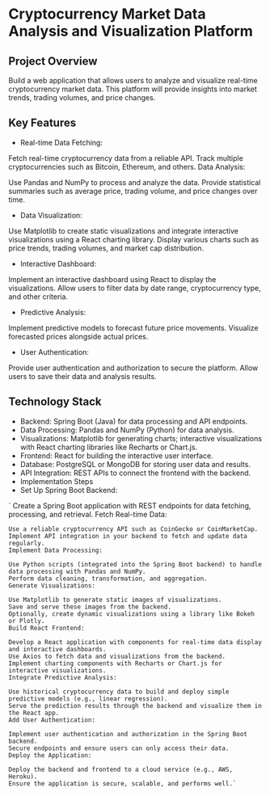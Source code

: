 # Cryptocurrency Market Data Analysis and Visualization Platform

## Project Overview

Build a web application that allows users to analyze and visualize real-time cryptocurrency market data. This platform will provide insights into market trends, trading volumes, and price changes.

## Key Features

- Real-time Data Fetching:

Fetch real-time cryptocurrency data from a reliable API.
Track multiple cryptocurrencies such as Bitcoin, Ethereum, and others.
Data Analysis:

Use Pandas and NumPy to process and analyze the data.
Provide statistical summaries such as average price, trading volume, and price changes over time.

- Data Visualization:

Use Matplotlib to create static visualizations and integrate interactive visualizations using a React charting library.
Display various charts such as price trends, trading volumes, and market cap distribution.

- Interactive Dashboard:

Implement an interactive dashboard using React to display the visualizations.
Allow users to filter data by date range, cryptocurrency type, and other criteria.

- Predictive Analysis:

Implement predictive models to forecast future price movements.
Visualize forecasted prices alongside actual prices.

- User Authentication:

Provide user authentication and authorization to secure the platform.
Allow users to save their data and analysis results.

## Technology Stack

- Backend: Spring Boot (Java) for data processing and API endpoints.
- Data Processing: Pandas and NumPy (Python) for data analysis.
- Visualizations: Matplotlib for generating charts; interactive visualizations with React charting libraries like Recharts or Chart.js.
- Frontend: React for building the interactive user interface.
- Database: PostgreSQL or MongoDB for storing user data and results.
- API Integration: REST APIs to connect the frontend with the backend.
- Implementation Steps
- Set Up Spring Boot Backend:

` Create a Spring Boot application with REST endpoints for data fetching, processing, and retrieval.
Fetch Real-time Data:

    Use a reliable cryptocurrency API such as CoinGecko or CoinMarketCap.
    Implement API integration in your backend to fetch and update data regularly.
    Implement Data Processing:

    Use Python scripts (integrated into the Spring Boot backend) to handle data processing with Pandas and NumPy.
    Perform data cleaning, transformation, and aggregation.
    Generate Visualizations:

    Use Matplotlib to generate static images of visualizations.
    Save and serve these images from the backend.
    Optionally, create dynamic visualizations using a library like Bokeh or Plotly.
    Build React Frontend:

    Develop a React application with components for real-time data display and interactive dashboards.
    Use Axios to fetch data and visualizations from the backend.
    Implement charting components with Recharts or Chart.js for interactive visualizations.
    Integrate Predictive Analysis:

    Use historical cryptocurrency data to build and deploy simple predictive models (e.g., linear regression).
    Serve the prediction results through the backend and visualize them in the React app.
    Add User Authentication:

    Implement user authentication and authorization in the Spring Boot backend.
    Secure endpoints and ensure users can only access their data.
    Deploy the Application:

    Deploy the backend and frontend to a cloud service (e.g., AWS, Heroku).
    Ensure the application is secure, scalable, and performs well.`
